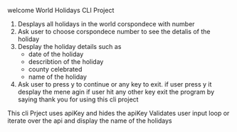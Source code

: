 welcome World Holidays CLI Project

1. Desplays all holidays in the world corspondece with number
2. Ask user to choose corspondece number to see the detalis of the holiday 
3. Desplay the holiday details such as 
    - date of the holiday
    - describtion of the holiday
    - county celebrated
    - name of the holiday
4. Ask user to press y to continue or any key to exit.
    if user press y it desplay the mene agin if user hit any 
    other key exit the program by saying thank you for using this
    cli project 

This cli Prject uses apiKey and hides the apiKey
Validates user input
loop or iterate over the api and display the name of the holidays


 





